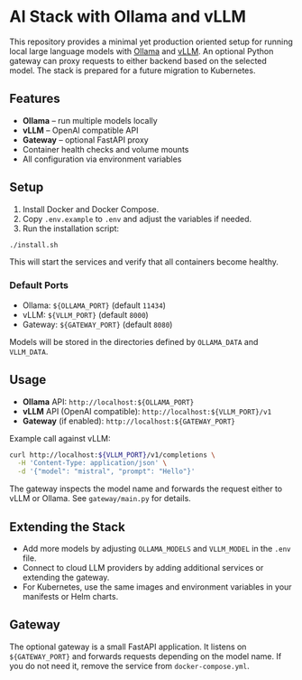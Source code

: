 # AI Stack with Ollama and vLLM

This repository provides a minimal yet production oriented setup for running local large language models with [Ollama](https://github.com/ollama/ollama) and [vLLM](https://github.com/vllm-project/vllm). An optional Python gateway can proxy requests to either backend based on the selected model. The stack is prepared for a future migration to Kubernetes.

## Features

- **Ollama** – run multiple models locally
- **vLLM** – OpenAI compatible API
- **Gateway** – optional FastAPI proxy
- Container health checks and volume mounts
- All configuration via environment variables

## Setup

1. Install Docker and Docker Compose.
2. Copy `.env.example` to `.env` and adjust the variables if needed.
3. Run the installation script:

```bash
./install.sh
```

This will start the services and verify that all containers become healthy.

### Default Ports

- Ollama: `${OLLAMA_PORT}` (default `11434`)
- vLLM: `${VLLM_PORT}` (default `8000`)
- Gateway: `${GATEWAY_PORT}` (default `8080`)

Models will be stored in the directories defined by `OLLAMA_DATA` and `VLLM_DATA`.

## Usage

- **Ollama** API: `http://localhost:${OLLAMA_PORT}`
- **vLLM** API (OpenAI compatible): `http://localhost:${VLLM_PORT}/v1`
- **Gateway** (if enabled): `http://localhost:${GATEWAY_PORT}`

Example call against vLLM:

```bash
curl http://localhost:${VLLM_PORT}/v1/completions \
  -H 'Content-Type: application/json' \
  -d '{"model": "mistral", "prompt": "Hello"}'
```

The gateway inspects the model name and forwards the request either to vLLM or Ollama. See `gateway/main.py` for details.

## Extending the Stack

- Add more models by adjusting `OLLAMA_MODELS` and `VLLM_MODEL` in the `.env` file.
- Connect to cloud LLM providers by adding additional services or extending the gateway.
- For Kubernetes, use the same images and environment variables in your manifests or Helm charts.

## Gateway

The optional gateway is a small FastAPI application. It listens on `${GATEWAY_PORT}` and forwards requests depending on the model name. If you do not need it, remove the service from `docker-compose.yml`.


